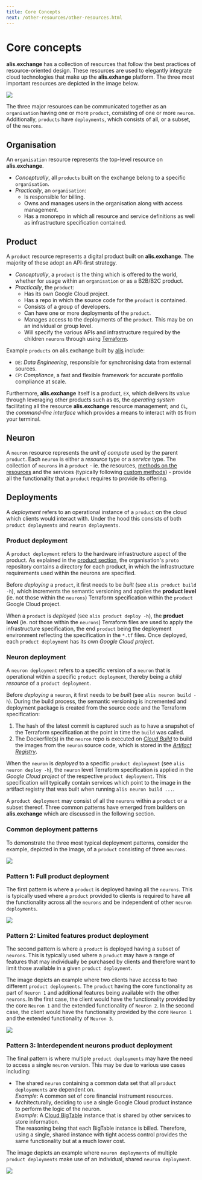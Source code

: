 ```yaml
---
title: Core Concepts
next: /other-resources/other-resources.html
---
```


# Core concepts

**alis.exchange** has a collection of resources that follow the best practices of resource-oriented design. 
These resources are used to elegantly integrate cloud technologies that make up the **alis.exhange** platform. The three most important resources are depicted in the image below.

![](~@asset_directory/resourceHierarchy.svg)

The three major resources can be communicated together as an `organisation` having one or more `product`,
consisting of one or more `neuron`. Additionally, `products` have `deployments`, which consists of all, or a subset, of the
`neurons`.
## Organisation

An `organisation` resource represents the top-level resource on **alis.exchange**.

- _Conceptually_, all `products` built on the exchange belong to a specific `organisation`.
- _Practically_, an `organisation`:
	- Is responsible for billing.
	- Owns and manages users in the organisation along with access management.
	- Has a monorepo in which all resource and service definitions as well as infrastructure specification contained.
## Product

A `product` resource represents a digital product built on **alis.exchange**. The majority of these adopt an API-first strategy.

- _Conceptually_, a `product` is the thing which is offered to the world, whether for usage within an `organisation` or
  as a B2B/B2C product.
- _Practically_, the `product`:
    - Has its own Google Cloud project.
    - Has a repo in which the source code for the `product` is contained.
    - Consists of a group of developers.
    - Can have one or more deployments of the `product`.
    - Manages access to the deployments of the `product`. This may be on an individual or group level.
    - Will specify the various APIs and infrastructure required by the children `neurons` through using [Terraform](https://www.terraform.io/docs).

Example `products` on alis.exchange built by <a href="https://alis.capital" target="_blank">alis</a> include:
- `DE`: _Data Engineering_, responsible for synchronising data from external sources.
- `CP`: _Compliance_, a fast and flexible framework for accurate portfolio compliance at scale.

Furthermore, **alis.exchange** itself is a product, `EX`, which delivers its value through leveraging other products
such as `OS`, the _operating system_ facilitating all the resource **alis.exchange** resource management; and `CL`, the
_command-line interface_ which provides a means to interact with `OS` from your terminal.

## Neuron

A `neuron` resource represents the _unit of compute_ used by the parent `product`. Each `neuron` is either a
_resource_ type or a _service_ type. The collection of `neurons` in a `product` - ie. the resources,
<a href="https://cloud.google.com/apis/design/standard_methods#:~:text=This%20chapter%20defines%20the%20concept%20of%20standard%20methods%2C%20which%20are%20List%2C%20Get%2C%20Create%2C%20Update%2C%20and%20Delete" target="_blank">
methods on the resources</a> and the services (typically following <a href="https://cloud.google.com/apis/design/custom_methods" target="_blank">
custom methods</a>) - provide all the functionality that a `product` requires to provide its offering.

## Deployments

A _deployment_ refers to an operational instance of a `product` on the cloud which clients would interact with. Under the hood this consists of both
`product deployments` and `neuron deployments`.

### Product deployment

A `product deployment` refers to the hardware infrastructure aspect of the product. As explained in the
[product section](/references/core-concepts.html#product), the
organisation's `proto` repository contains a directory for each product, in which the infrastructure requirements used
within the neurons are specified.

Before _deploying_ a `product`, it first needs to be _built_ (see `alis product build -h`), which increments the
semantic versioning and applies the **product level** (ie. not those within the `neurons`) Terraform specification
within the `product` Google Cloud project.

When a `product` is _deployed_ (see `alis product deploy -h`), the **product level** (ie. not those within the `neurons`)
Terraform files are used to apply the infrastructure specification, the end `product` being the deployment environment
reflecting the specification in the `*.tf` files. Once deployed, each `product deployment` has its own _Google Cloud
project_.

### Neuron deployment

A `neuron deployment` refers to a specific version of a `neuron` that is operational within a specific `product deployment`,
thereby being a _child resource_ of a `product deployment`.

Before _deploying_ a `neuron`, it first needs to be _built_ (see `alis neuron build -h`). During the build process,
the semantic versioning is incremented and deployment package is created from the source code and the Terraform specification:
1. The hash of the latest commit is captured such as to have a snapshot of the Terraform specification at the
    point in time the `build` was called.
2. The Dockerfile(s) in the `neuron` repo is executed on _[Cloud Build](https://cloud.google.com/build)_ to build the
images from the `neuron` source code, which is stored in the _[Artifact Registry](https://cloud.google.com/artifact-registry)_.

When the `neuron` is _deployed_ to a specific `product deployment` (see `alis neuron deploy -h`), the `neuron` level
Terraform specification is applied in the _Google Cloud project_ of the respective `product deployment`. This
specification will typically contain services which point to the image in the artifact registry that was built when
running `alis neuron build ...`.

A `product deployment` may consist of all the `neurons` within a `product` or a subset thereof. Three common patterns
have emerged from builders on **alis.exchange** which are discussed in the following section.

### Common deployment patterns

To demonstrate the three most typical deployment patterns, consider the example, depicted in the image, of a `product`
consisting of three `neurons`.

![](../.vuepress/public/assets/images/ExchangeConceptsProductNeuron.svg)

### Pattern 1: Full product deployment

The first pattern is where a `product` is deployed having all the `neurons`. This is typically used where a `product` provided
to clients is required to have all the functionality across all the `neurons` and be independent of other `neuron
deployments`.


![](../.vuepress/public/assets/images/ExchangeConceptsProductNeuronPattern1.svg)

### Pattern 2: Limited features product deployment

The second pattern is where a `product` is deployed having a subset of `neurons`. This is typically used where a `product`
may have a range of features that may individually be purchased by clients and therefore want to limit those available
in a given `product deployment`.

The image depicts an example where two clients have access to two different `product deployments`. The `product` having the
core functionality as part of `Neuron 1` and additional features being available with the other `neurons`. In the first case,
the client would have the functionality provided by the core `Neuron 1` and the extended functionality of `Neuron 2`.
In the second case, the client would have the functionality provided by the core `Neuron 1` and the extended
functionality of `Neuron 3`.


![](../.vuepress/public/assets/images/ExchangeConceptsProductNeuronPattern2.svg)

### Pattern 3: Interdependent neurons product deployment

The final pattern is where multiple `product deployments` may have the need to access a single `neuron` version. This
may be due to various use cases including:
- The shared `neuron` containing a common data set that all `product deployements` are dependent on.<br />
    _Example_: A common set of core financial instrument resources.
- Architecturally, deciding to use a single Google Cloud product instance to perform the logic of the neuron.<br />
    _Example_: A <a href="https://cloud.google.com/bigtable/docs/overview" targer="_blank">Cloud BigTable</a> instance
    that is shared by other services to store information. <br />
	The reasoning being that each BigTable instance is billed.
    Therefore, using a single, shared instance with tight access control provides the same functionality but at a much
    lower cost.

The image depicts an example where `neuron deployments` of multiple `product deployments` make use of an individual,
shared `neuron deployment`.


![](../.vuepress/public/assets/images/ExchangeConceptsProductNeuronPattern3.svg)
